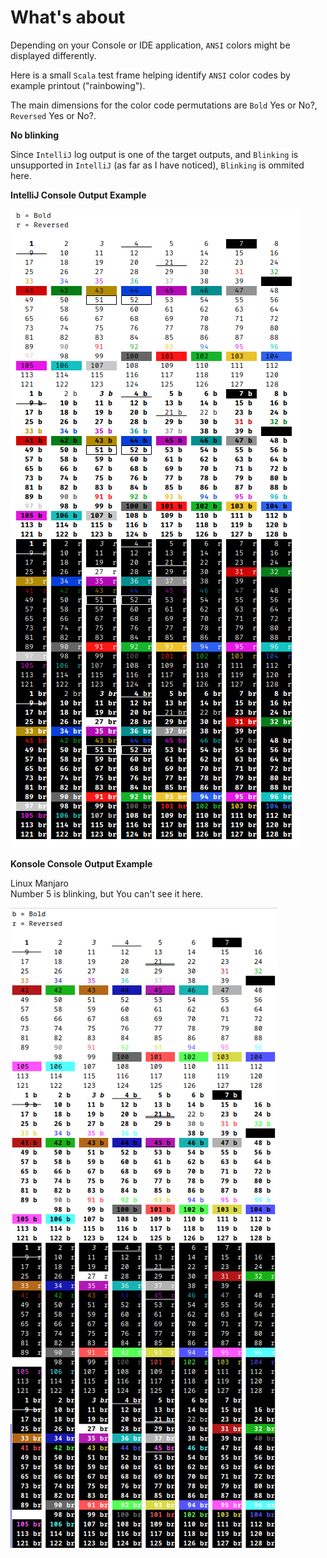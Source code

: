# What's about


Depending on your Console or IDE application, `ANSI` colors might be displayed differently.

Here is a small `Scala` test frame helping identify `ANSI` color codes by example printout ("rainbowing").

The main dimensions for the color code permutations are `Bold` Yes or No?, `Reversed` Yes or No?.

__No blinking__ 

  Since `IntelliJ` log output is one of the target outputs, and `Blinking` is unsupported in `IntelliJ` (as far as I have noticed), `Blinking` is ommited here. 

__IntelliJ Console Output Example__

![](Screenshot_2023-02-10_19-47-28.png)


__Konsole Console Output Example__

Linux Manjaro<br>
Number 5 is blinking, but You can't see it here.

![](Screenshot_2023-02-10_19-56-35.png)


